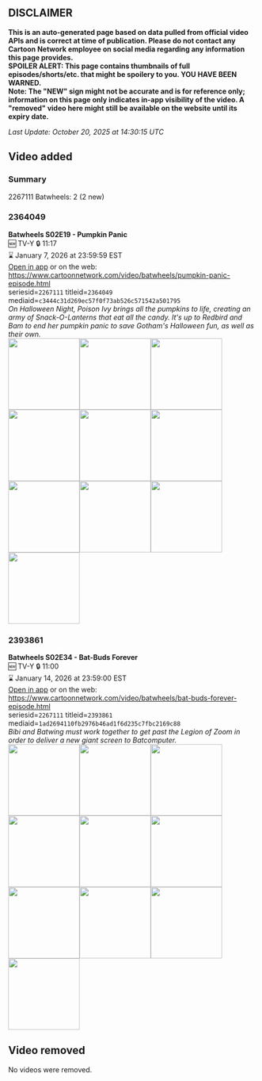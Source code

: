 ## DISCLAIMER
**This is an auto-generated page based on data pulled from official video APIs and is correct at time of publication. Please do not contact any Cartoon Network employee on social media regarding any information this page provides.**  
**SPOILER ALERT: This page contains thumbnails of full episodes/shorts/etc. that might be spoilery to you. YOU HAVE BEEN WARNED.**  
**Note: The "NEW" sign might not be accurate and is for reference only; information on this page only indicates in-app visibility of the video. A "removed" video here might still be available on the website until its expiry date.**  

_Last Update: October 20, 2025 at 14:30:15 UTC_
## Video added
### Summary
2267111 Batwheels: 2 (2 new)  
### 2364049
**Batwheels S02E19 - Pumpkin Panic**  
🆕 TV-Y 🔒 11:17  
⌛ January 7, 2026 at 23:59:59 EST  
[Open in app](https://cnvideo.sercomkc.org/redirector.html?type=cnapp&seriesid=1000000000093702&titleid=2364049&mediaid=c3444c31d269ec57f0f73ab526c571542a501795) or on the web: https://www.cartoonnetwork.com/video/batwheels/pumpkin-panic-episode.html  
seriesid=`2267111` titleid=`2364049` mediaid=`c3444c31d269ec57f0f73ab526c571542a501795`  
_On Halloween Night, Poison Ivy brings all the pumpkins to life, creating an army of Snack-O-Lanterns that eat all the candy. It's up to Redbird and Bam to end her pumpkin panic to save Gotham's Halloween fun, as well as their own._  
<a href="https://s3.amazonaws.com/cartoonorchestrator/2364049_001_1280x720.jpg"><img src="https://s3.amazonaws.com/cartoonorchestrator/2364049_001_640x360.jpg" height="144px" /></a><a href="https://s3.amazonaws.com/cartoonorchestrator/2364049_002_1280x720.jpg"><img src="https://s3.amazonaws.com/cartoonorchestrator/2364049_002_640x360.jpg" height="144px" /></a><a href="https://s3.amazonaws.com/cartoonorchestrator/2364049_003_1280x720.jpg"><img src="https://s3.amazonaws.com/cartoonorchestrator/2364049_003_640x360.jpg" height="144px" /></a><a href="https://s3.amazonaws.com/cartoonorchestrator/2364049_004_1280x720.jpg"><img src="https://s3.amazonaws.com/cartoonorchestrator/2364049_004_640x360.jpg" height="144px" /></a><a href="https://s3.amazonaws.com/cartoonorchestrator/2364049_005_1280x720.jpg"><img src="https://s3.amazonaws.com/cartoonorchestrator/2364049_005_640x360.jpg" height="144px" /></a><a href="https://s3.amazonaws.com/cartoonorchestrator/2364049_006_1280x720.jpg"><img src="https://s3.amazonaws.com/cartoonorchestrator/2364049_006_640x360.jpg" height="144px" /></a><a href="https://s3.amazonaws.com/cartoonorchestrator/2364049_007_1280x720.jpg"><img src="https://s3.amazonaws.com/cartoonorchestrator/2364049_007_640x360.jpg" height="144px" /></a><a href="https://s3.amazonaws.com/cartoonorchestrator/2364049_008_1280x720.jpg"><img src="https://s3.amazonaws.com/cartoonorchestrator/2364049_008_640x360.jpg" height="144px" /></a><a href="https://s3.amazonaws.com/cartoonorchestrator/2364049_009_1280x720.jpg"><img src="https://s3.amazonaws.com/cartoonorchestrator/2364049_009_640x360.jpg" height="144px" /></a><a href="https://s3.amazonaws.com/cartoonorchestrator/2364049_010_1280x720.jpg"><img src="https://s3.amazonaws.com/cartoonorchestrator/2364049_010_640x360.jpg" height="144px" /></a>
### 2393861
**Batwheels S02E34 - Bat-Buds Forever**  
🆕 TV-Y 🔒 11:00  
⌛ January 14, 2026 at 23:59:00 EST  
[Open in app](https://cnvideo.sercomkc.org/redirector.html?type=cnapp&seriesid=1000000000093702&titleid=2393861&mediaid=1ad2694110fb2976b46ad1f6d235c7fbc2169c88) or on the web: https://www.cartoonnetwork.com/video/batwheels/bat-buds-forever-episode.html  
seriesid=`2267111` titleid=`2393861` mediaid=`1ad2694110fb2976b46ad1f6d235c7fbc2169c88`  
_Bibi and Batwing must work together to get past the Legion of Zoom in order to deliver a new giant screen to Batcomputer._  
<a href="https://s3.amazonaws.com/cartoonorchestrator/2393861_001_1280x720.jpg"><img src="https://s3.amazonaws.com/cartoonorchestrator/2393861_001_640x360.jpg" height="144px" /></a><a href="https://s3.amazonaws.com/cartoonorchestrator/2393861_002_1280x720.jpg"><img src="https://s3.amazonaws.com/cartoonorchestrator/2393861_002_640x360.jpg" height="144px" /></a><a href="https://s3.amazonaws.com/cartoonorchestrator/2393861_003_1280x720.jpg"><img src="https://s3.amazonaws.com/cartoonorchestrator/2393861_003_640x360.jpg" height="144px" /></a><a href="https://s3.amazonaws.com/cartoonorchestrator/2393861_004_1280x720.jpg"><img src="https://s3.amazonaws.com/cartoonorchestrator/2393861_004_640x360.jpg" height="144px" /></a><a href="https://s3.amazonaws.com/cartoonorchestrator/2393861_005_1280x720.jpg"><img src="https://s3.amazonaws.com/cartoonorchestrator/2393861_005_640x360.jpg" height="144px" /></a><a href="https://s3.amazonaws.com/cartoonorchestrator/2393861_006_1280x720.jpg"><img src="https://s3.amazonaws.com/cartoonorchestrator/2393861_006_640x360.jpg" height="144px" /></a><a href="https://s3.amazonaws.com/cartoonorchestrator/2393861_007_1280x720.jpg"><img src="https://s3.amazonaws.com/cartoonorchestrator/2393861_007_640x360.jpg" height="144px" /></a><a href="https://s3.amazonaws.com/cartoonorchestrator/2393861_008_1280x720.jpg"><img src="https://s3.amazonaws.com/cartoonorchestrator/2393861_008_640x360.jpg" height="144px" /></a><a href="https://s3.amazonaws.com/cartoonorchestrator/2393861_009_1280x720.jpg"><img src="https://s3.amazonaws.com/cartoonorchestrator/2393861_009_640x360.jpg" height="144px" /></a><a href="https://s3.amazonaws.com/cartoonorchestrator/2393861_010_1280x720.jpg"><img src="https://s3.amazonaws.com/cartoonorchestrator/2393861_010_640x360.jpg" height="144px" /></a>
## Video removed
No videos were removed.  
